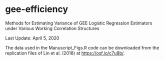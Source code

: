 # gee-efficiency
Methods for Estimating Variance of GEE Logistic Regression Estimators under Various Working Correlation Structures

Last Update: April 5, 2020

The data used in the Manuscript_Figs.R code can be downloaded from the replication files of Lin et al. (2018) at https://osf.io/c7u8b/.
